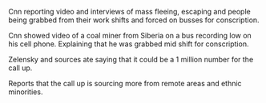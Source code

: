 Cnn reporting video and interviews of mass fleeing, escaping and people being grabbed from their work shifts and forced on busses for conscription. 

Cnn showed video of a coal miner from Siberia on a bus recording low on his cell phone. Explaining that he was grabbed mid shift for conscription.

Zelensky and sources ate saying that it could be a 1 million number for the call up.

Reports that the call up is sourcing more from remote areas and ethnic minorities.

